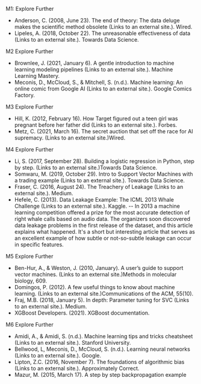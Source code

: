 M1: Explore Further
- Anderson, C. (2008, June 23). The end of theory: The data deluge makes the scientific method obsolete (Links to an external site.). Wired.
- Lipeles, A. (2018, October 22). The unreasonable effectiveness of data (Links to an external site.). Towards Data Science.

M2 Explore Further
- Brownlee, J. (2021, January 6). A gentle introduction to machine learning modeling pipelines (Links to an external site.). Machine Learning Mastery. 
- Meconis, D., McCloud, S., & Mitchell, S. (n.d.). Machine learning: An online comic from Google AI (Links to an external site.). Google Comics Factory.

M3 Explore Further
- Hill, K. (2012, February 16). How Target figured out a teen girl was pregnant before her father did (Links to an external site.). Forbes. 
- Metz, C. (2021, March 16). The secret auction that set off the race for AI supremacy.  (Links to an external site.)Wired.

M4 Explore Further
- Li, S. (2017, September 28). Building a logistic regression in Python, step by step.  (Links to an external site.)Towards Data Science.
- Somwaru, M. (2019, October 29). Intro to Support Vector Machines with a trading example (Links to an external site.). Towards Data Science.
- Fraser, C. (2016, August 24). The Treachery of Leakage (Links to an external site.). Medium. 
- Hefele, C. (2013). Data Leakage Example: The ICML 2013 Whale Challenge (Links to an external site.). Kaggle. 
-- In 2013 a machine learning competition offered a prize for the most accurate detection of right whale calls based on audio data. The organizers soon discovered data leakage problems in the first release of the dataset, and this article explains what happened. It's a short but interesting article that serves as an excellent example of how subtle or not-so-subtle leakage can occur in specific features.

M5 Explore Further
- Ben-Hur, A., & Weston, J. (2010, January). A user’s guide to support vector machines.  (Links to an external site.)Methods in molecular biology, 609. 
- Domingos, P. (2012). A few useful things to know about machine learning.  (Links to an external site.)Communications of the ACM, 55(10). 
- Fraj, M.B. (2018, January 5). In depth: Parameter tuning for SVC (Links to an external site.). Medium. 
- XGBoost Developers. (2021). XGBoost documentation.

M6 Explore Further
- Amidi, A., & Amidi, S. (n.d.). Machine learning tips and tricks cheatsheet (Links to an external site.). Stanford University. 
- Bellwood, L, Meconis, D., McCloud, S. (n.d.). Learning neural networks (Links to an external site.). Google. 
- Lipton, Z.C. (2016, November 7). The foundations of algorithmic bias (Links to an external site.). Approximately Correct.
- Mazur, M. (2015, March 17). A step by step backpropagation example

